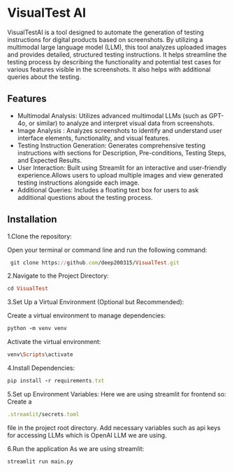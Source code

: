 
# VisualTest AI

VisualTestAI is a tool designed to automate the generation of testing instructions for digital products based on screenshots. By utilizing a multimodal large language model (LLM), this tool analyzes uploaded images and provides detailed, structured testing instructions. It helps streamline the testing process by describing the functionality and potential test cases for various features visible in the screenshots. It also helps with additional queries about the testing.


## Features

- Multimodal Analysis: Utilizes advanced multimodal LLMs (such as GPT-4o, or similar) to analyze and interpret visual data from screenshots.
- Image Analysis : Analyzes screenshots to identify and understand user interface elements, functionality, and visual features.
- Testing Instruction Generation: Generates comprehensive testing instructions with sections for Description, Pre-conditions, Testing Steps, and Expected Results.
- User Interaction: Built using Streamlit for an interactive and user-friendly experience.Allows users to upload multiple images and view generated testing instructions alongside each image.
- Additional Queries: Includes a floating text box for users to ask additional questions about the testing process.


## Installation

1.Clone the repository:

Open your terminal or command line and run the following command:
 

```ruby
 git clone https://github.com/deep200315/VisualTest.git
```

2.Navigate to the Project Directory:
 ```ruby
cd VisualTest
```

3.Set Up a Virtual Environment (Optional but Recommended):
 
  Create a virtual environment to manage dependencies:
  ```ruby
  python -m venv venv
```
Activate the virtual environment:
```ruby
venv\Scripts\activate
```
4.Install Dependencies:
```ruby
pip install -r requirements.txt
```
5.Set up Environment Variables:
Here we are using streamlit for frontend so:
Create a
 ```ruby
.streamlit/secrets.toml
``` 
file in the project root directory.
Add necessary variables such as api keys for accessing LLMs which is OpenAI LLM we are  using.

6.Run the application
As we are using streamlit:
```bash
streamlit run main.py
```
    
